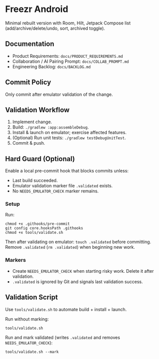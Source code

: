 # Freezr Android

Minimal rebuilt version with Room, Hilt, Jetpack Compose list (add/archive/delete/undo, sort, archived toggle).

## Documentation
- Product Requirements: `docs/PRODUCT_REQUIREMENTS.md`
- Collaboration / AI Pairing Prompt: `docs/COLLAB_PROMPT.md`
- Engineering Backlog: `docs/BACKLOG.md`

## Commit Policy
Only commit after emulator validation of the change.

## Validation Workflow
1. Implement change.
2. Build: `./gradlew :app:assembleDebug`.
3. Install & launch on emulator; exercise affected features.
4. (Optional) Run unit tests: `./gradlew testDebugUnitTest`.
5. Commit & push.

## Hard Guard (Optional)
Enable a local pre-commit hook that blocks commits unless:
- Last build succeeded.
- Emulator validation marker file `.validated` exists.
- No `NEEDS_EMULATOR_CHECK` marker remains.

### Setup
Run:
```
chmod +x .githooks/pre-commit
git config core.hooksPath .githooks
chmod +x tools/validate.sh
```
Then after validating on emulator: `touch .validated` before committing. Remove `.validated` (`rm .validated`) when beginning new work.

### Markers
- Create `NEEDS_EMULATOR_CHECK` when starting risky work. Delete it after validation.
- `.validated` is ignored by Git and signals last validation success.

## Validation Script
Use `tools/validate.sh` to automate build + install + launch.

Run without marking:
```
tools/validate.sh
```

Run and mark validated (writes `.validated` and removes `NEEDS_EMULATOR_CHECK`):
```
tools/validate.sh --mark
```

